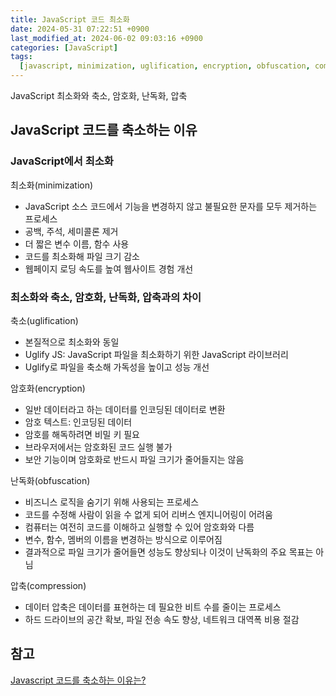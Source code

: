 ```yaml
---
title: JavaScript 코드 최소화
date: 2024-05-31 07:22:51 +0900
last_modified_at: 2024-06-02 09:03:16 +0900
categories: [JavaScript]
tags:
  [javascript, minimization, uglification, encryption, obfuscation, compression]
---
```


JavaScript 최소화와 축소, 암호화, 난독화, 압축

## JavaScript 코드를 축소하는 이유

### JavaScript에서 최소화

최소화(minimization)

- JavaScript 소스 코드에서 기능을 변경하지 않고 불필요한 문자를 모두 제거하는 프로세스
- 공백, 주석, 세미콜론 제거
- 더 짧은 변수 이름, 함수 사용
- 코드를 최소화해 파일 크기 감소
- 웹페이지 로딩 속도를 높여 웹사이트 경험 개선

### 최소화와 축소, 암호화, 난독화, 압축과의 차이

축소(uglification)

- 본질적으로 최소화와 동일
- Uglify JS: JavaScript 파일을 최소화하기 위한 JavaScript 라이브러리
- Uglify로 파일을 축소해 가독성을 높이고 성능 개선

암호화(encryption)

- 일반 데이터라고 하는 데이터를 인코딩된 데이터로 변환
- 암호 텍스트: 인코딩된 데이터
- 암호를 해독하려면 비밀 키 필요
- 브라우저에서는 암호화된 코드 실행 불가
- 보안 기능이며 암호화로 반드시 파일 크기가 줄어들지는 않음

난독화(obfuscation)

- 비즈니스 로직을 숨기기 위해 사용되는 프로세스
- 코드를 수정해 사람이 읽을 수 없게 되어 리버스 엔지니어링이 어려움
- 컴퓨터는 여전히 코드를 이해하고 실행할 수 있어 암호화와 다름
- 변수, 함수, 멤버의 이름을 변경하는 방식으로 이루어짐
- 결과적으로 파일 크기가 줄어들면 성능도 향상되나 이것이 난독화의 주요 목표는 아님

압축(compression)

- 데이터 압축은 데이터를 표현하는 데 필요한 비트 수를 줄이는 프로세스
- 하드 드라이브의 공간 확보, 파일 전송 속도 향상, 네트워크 대역폭 비용 절감

## 참고

[Javascript 코드를 축소하는 이유는?](https://www.cloudflare.com/ko-kr/learning/performance/why-minify-javascript-code/)

